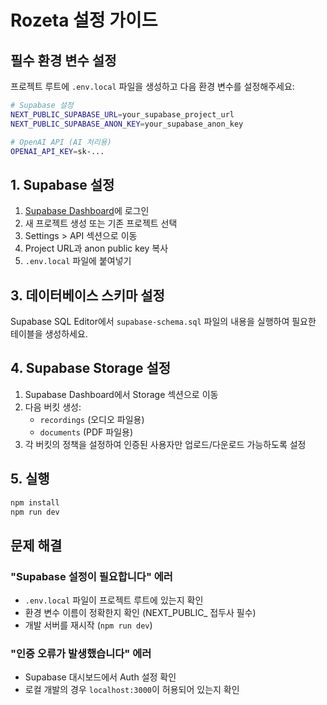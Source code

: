 # Rozeta 설정 가이드

## 필수 환경 변수 설정

프로젝트 루트에 `.env.local` 파일을 생성하고 다음 환경 변수를 설정해주세요:

```bash
# Supabase 설정
NEXT_PUBLIC_SUPABASE_URL=your_supabase_project_url
NEXT_PUBLIC_SUPABASE_ANON_KEY=your_supabase_anon_key

# OpenAI API (AI 처리용)
OPENAI_API_KEY=sk-...
```

## 1. Supabase 설정

1. [Supabase Dashboard](https://app.supabase.com)에 로그인
2. 새 프로젝트 생성 또는 기존 프로젝트 선택
3. Settings > API 섹션으로 이동
4. Project URL과 anon public key 복사
5. `.env.local` 파일에 붙여넣기

## 3. 데이터베이스 스키마 설정

Supabase SQL Editor에서 `supabase-schema.sql` 파일의 내용을 실행하여 필요한 테이블을 생성하세요.

## 4. Supabase Storage 설정

1. Supabase Dashboard에서 Storage 섹션으로 이동
2. 다음 버킷 생성:
   - `recordings` (오디오 파일용)
   - `documents` (PDF 파일용)
3. 각 버킷의 정책을 설정하여 인증된 사용자만 업로드/다운로드 가능하도록 설정

## 5. 실행

```bash
npm install
npm run dev
```

## 문제 해결

### "Supabase 설정이 필요합니다" 에러
- `.env.local` 파일이 프로젝트 루트에 있는지 확인
- 환경 변수 이름이 정확한지 확인 (NEXT_PUBLIC_ 접두사 필수)
- 개발 서버를 재시작 (`npm run dev`)

### "인증 오류가 발생했습니다" 에러
- Supabase 대시보드에서 Auth 설정 확인
- 로컬 개발의 경우 `localhost:3000`이 허용되어 있는지 확인